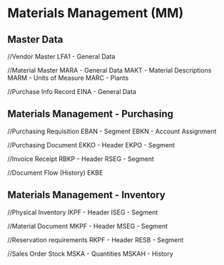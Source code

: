 # Materials Management (MM)

## Master Data

//Vendor Master
LFA1 - General Data

//Material Master
MARA - General Data
MAKT - Material Descriptions
MARM - Units of Measure
MARC - Plants

//Purchase Info Record
EINA - General Data

## Materials Management - Purchasing

//Purchasing Requisition
EBAN - Segment
EBKN - Account Assignment 

//Purchasing Document
EKKO - Header
EKPO - Segment

//Invoice Receipt
RBKP - Header
RSEG - Segment

//Document Flow (History)
EKBE

## Materials Management - Inventory

//Physical Inventory
IKPF - Header
ISEG - Segment

//Material Document
MKPF - Header
MSEG - Segment

//Reservation requirements
RKPF - Header
RESB - Segment

//Sales Order Stock
MSKA - Quantities
MSKAH - History
